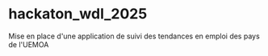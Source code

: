 # hackaton_wdl_2025
Mise en place d'une application de suivi des tendances en emploi des pays de l'UEMOA
